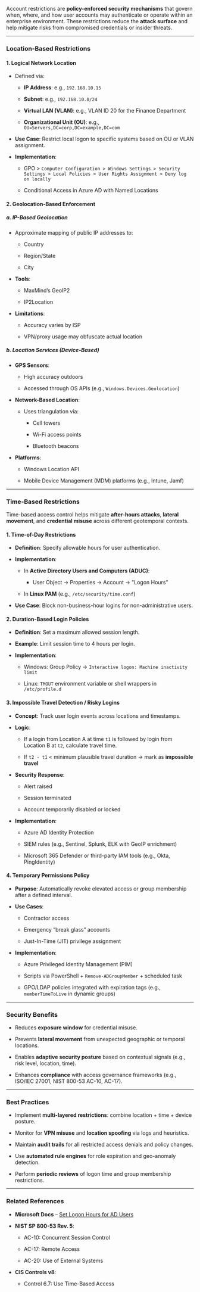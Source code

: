 Account restrictions are **policy-enforced security mechanisms** that govern when, where, and how user accounts may authenticate or operate within an enterprise environment. These restrictions reduce the **attack surface** and help mitigate risks from compromised credentials or insider threats.

---

### Location-Based Restrictions

#### 1. **Logical Network Location**

- Defined via:
    
    - **IP Address**: e.g., `192.168.10.15`
        
    - **Subnet**: e.g., `192.168.10.0/24`
        
    - **Virtual LAN (VLAN)**: e.g., VLAN ID 20 for the Finance Department
        
    - **Organizational Unit (OU)**: e.g., `OU=Servers,DC=corp,DC=example,DC=com`
        
- **Use Case**: Restrict local logon to specific systems based on OU or VLAN assignment.
    
- **Implementation**:
    
    - GPO > `Computer Configuration > Windows Settings > Security Settings > Local Policies > User Rights Assignment > Deny log on locally`
        
    - Conditional Access in Azure AD with Named Locations
        

#### 2. **Geolocation-Based Enforcement**

##### a. **IP-Based Geolocation**

- Approximate mapping of public IP addresses to:
    
    - Country
        
    - Region/State
        
    - City
        
- **Tools**:
    
    - MaxMind’s GeoIP2
        
    - IP2Location
        
- **Limitations**:
    
    - Accuracy varies by ISP
        
    - VPN/proxy usage may obfuscate actual location
        

##### b. **Location Services (Device-Based)**

- **GPS Sensors**:
    
    - High accuracy outdoors
        
    - Accessed through OS APIs (e.g., `Windows.Devices.Geolocation`)
        
- **Network-Based Location**:
    
    - Uses triangulation via:
        
        - Cell towers
            
        - Wi-Fi access points
            
        - Bluetooth beacons
            
- **Platforms**:
    
    - Windows Location API
        
    - Mobile Device Management (MDM) platforms (e.g., Intune, Jamf)
        

---

### Time-Based Restrictions

Time-based access control helps mitigate **after-hours attacks**, **lateral movement**, and **credential misuse** across different geotemporal contexts.

#### 1. **Time-of-Day Restrictions**

- **Definition**: Specify allowable hours for user authentication.
    
- **Implementation**:
    
    - In **Active Directory Users and Computers (ADUC)**:
        
        - User Object → Properties → Account → "Logon Hours"
            
    - In **Linux PAM** (e.g., `/etc/security/time.conf`)
        
- **Use Case**: Block non-business-hour logins for non-administrative users.
    

#### 2. **Duration-Based Login Policies**

- **Definition**: Set a maximum allowed session length.
    
- **Example**: Limit session time to 4 hours per login.
    
- **Implementation**:
    
    - Windows: Group Policy → `Interactive logon: Machine inactivity limit`
        
    - Linux: `TMOUT` environment variable or shell wrappers in `/etc/profile.d`
        

#### 3. **Impossible Travel Detection / Risky Logins**

- **Concept**: Track user login events across locations and timestamps.
    
- **Logic**:
    
    - If a login from Location A at time `t1` is followed by login from Location B at `t2`, calculate travel time.
        
    - If `t2 - t1` < minimum plausible travel duration → mark as **impossible travel**
        
- **Security Response**:
    
    - Alert raised
        
    - Session terminated
        
    - Account temporarily disabled or locked
        
- **Implementation**:
    
    - Azure AD Identity Protection
        
    - SIEM rules (e.g., Sentinel, Splunk, ELK with GeoIP enrichment)
        
    - Microsoft 365 Defender or third-party IAM tools (e.g., Okta, PingIdentity)
        

#### 4. **Temporary Permissions Policy**

- **Purpose**: Automatically revoke elevated access or group membership after a defined interval.
    
- **Use Cases**:
    
    - Contractor access
        
    - Emergency “break glass” accounts
        
    - Just-In-Time (JIT) privilege assignment
        
- **Implementation**:
    
    - Azure Privileged Identity Management (PIM)
        
    - Scripts via PowerShell + `Remove-ADGroupMember` + scheduled task
        
    - GPO/LDAP policies integrated with expiration tags (e.g., `memberTimeToLive` in dynamic groups)
        

---

### Security Benefits

- Reduces **exposure window** for credential misuse.
    
- Prevents **lateral movement** from unexpected geographic or temporal locations.
    
- Enables **adaptive security posture** based on contextual signals (e.g., risk level, location, time).
    
- Enhances **compliance** with access governance frameworks (e.g., ISO/IEC 27001, NIST 800-53 AC-10, AC-17).
    

---

### Best Practices

- Implement **multi-layered restrictions**: combine location + time + device posture.
    
- Monitor for **VPN misuse** and **location spoofing** via logs and heuristics.
    
- Maintain **audit trails** for all restricted access denials and policy changes.
    
- Use **automated rule engines** for role expiration and geo-anomaly detection.
    
- Perform **periodic reviews** of logon time and group membership restrictions.
    

---

### Related References

- **Microsoft Docs** – [Set Logon Hours for AD Users](https://learn.microsoft.com/en-us/windows-server/identity/ad-ds/manage/component-updates/logon-hours)
    
- **NIST SP 800-53 Rev. 5**:
    
    - AC-10: Concurrent Session Control
        
    - AC-17: Remote Access
        
    - AC-20: Use of External Systems
        
- **CIS Controls v8**:
    
    - Control 6.7: Use Time-Based Access